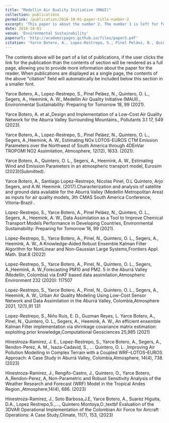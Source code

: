 ```yaml
---
title: "Medellin Air Quality Initiative (MAUI)"
collection: publications
permalink: /publication/2010-10-01-paper-title-number-2
excerpt: 'This paper is about the number 2. The number 3 is left for future work.'
date: 2010-10-01
venue: 'Environmental Sustainability'
paperurl: 'http://academicpages.github.io/files/paper2.pdf'
citation: 'Yarce Botero, A., Lopez-Restrepo, S., Pinel Peláez, N., Quintero, O. L., Segers, A., Heemink, A. W., Medellin Air Quality Initiative (MAUI)., Environmental Sustainability: Preparing for Tomorrow 18, 99 (2021).'
---
```


The contents above will be part of a list of publications, if the user clicks the link for the publication than the contents of section will be rendered as a full page, allowing you to provide more information about the paper for the reader. When publications are displayed as a single page, the contents of the above "citation" field will automatically be included below this section in a smaller font.


Yarce Botero, A., Lopez-Restrepo, S., Pinel Peláez, N., Quintero, O. L., Segers, A., Heemink, A. W., Medellin Air Quality Initiative (MAUI)., Environmental Sustainability:
Preparing for Tomorrow 18, 99 (2021).

Yarce Botero, A. et al.,Design and Implementation of a Low-Cost Air Quality Network for the Aburra Valley Surrounding Mountains., Pollutants 3.1 17, 549 (2023).

Yarce Botero, A., Lopez-Restrepo, S., Pinel Peláez, N., Quintero, O. L., Segers, A.,Heemink, A. W., Estimating NOx LOTOS-EUROS CTM Emission Parameters over the Northwest of South America through 4DEnVar TROPOMI NO2 Assimilation, Atmosphere, 12(12), 1633. (2021).

Yarce Botero, A., Quintero, O. L., Segers, A., Heemink, A. W., Estimating Wind and Emission Parameters in an atmospheric transport model, Eurosim (2023)(Submitted).

Yarce Botero, A., Santiago Lopez-Restrepo, Nicolas Pinel, O.L Quintero, Arjo Segers, and A.W. Heemink. (2017).Characterization and analysis of satellite and ground data
available for the Aburrá Valley (Medellin Metropolitan Area) as inputs for air quality models, 3th CMAS South America Conference, Vitoria-Brazil .

Lopez-Restrepo, S., Yarce Botero, A., Pinel Peláez, N., Quintero, O. L., Segers, A., Heemink, A. W., Data Assimilation as a Tool to Improve Chemical Transport Models
Performance in Developing Countries, Environmental Sustainability: Preparing for Tomorrow 18, 99 (2021).

Lopez-Restrepo, S., Yarce Botero, A., Pinel, N., Quintero, O. L., Segers, A., Heemink, A. W., A Knowledge-Aided Robust Ensemble Kalman Filter Algorithm for NonLinear and Non-Gaussian Large Systems,Frontiers Appl. Math. Stat.8 (2022)

Lopez-Restrepo, S., Yarce Botero, A., Pinel, N., Quintero, O. L., Segers, A.,Heemink, A. W.,Forecasting PM10 and PM2. 5 in the Aburrá Valley (Medellín, Colombia) via EnKF based data assimilation,Atmospheric Environment 232 (2020): 117507

Lopez-Restrepo, S., Yarce Botero, A., Pinel, N., Quintero, O. L., Segers, A., Heemink, A. W., Urban Air Quality Modeling Using Low-Cost Sensor Network
and Data Assimilation in the Aburrá Valley, Colombia,Atmosphere 2021, 12(1),91 131

Lopez-Restrepo, S., Niño Ruis, E. D., Guzman Reyes, L. Yarce Botero, A., Pinel, N., Quintero, O. L., Segers, A., Heemink, A. W.,
An efficient ensemble Kalman Filter implementation via shrinkage covariance matrix estimation: exploiting prior knowledge,Computational Geosciences 25,985 (2021)

Hinestroza-Ramirez, J. E., Lopez-Restrepo, S., Yarce Botero, A., Segers, A., Rendon-Perez, A. M., Isaza-Cadavid, S., ... Quintero, O. L. ,Improving Air Pollution Modelling in Complex Terrain with a Coupled WRF–LOTOS–EUROS Approach: A Case Study in Aburrá Valley, Colombia,Atmosphere, 14(4), 738.(2023)

Hinestroza-Ramirez, J., Rengifo-Castro, J., Quintero, O., Yarce Botero, A.,Rendon-Perez, A, Non-Parametric and Robust Sensitivity Analysis of the Weather Research and Forecast (WRF) Model in the Tropical Andes Region.,Atmosphere,14(4), 686. (2023)

Hinestroza-Ramirez, J., Soto Barbosa,J.E, Yarce Botero, A., Suarez Higuita, D.A., Lopez Restrepo,S.,..., Quintero Montoya,O.,textbf Evaluation of the 3DVAR Operational Implementation of the Colombian Air Force for Aircraft Operations: A Case Study,Climate, 11(7), 153, (2023)


